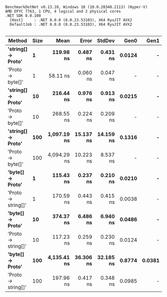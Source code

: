 ```

BenchmarkDotNet v0.13.10, Windows 10 (10.0.20348.2113) (Hyper-V)
AMD EPYC 7763, 1 CPU, 4 logical and 2 physical cores
.NET SDK 8.0.100
  [Host]     : .NET 8.0.0 (8.0.23.53103), X64 RyuJIT AVX2
  DefaultJob : .NET 8.0.0 (8.0.23.53103), X64 RyuJIT AVX2


```
| Method             | Size | Mean        | Error     | StdDev    | Gen0   | Gen1   | Allocated |
|------------------- |----- |------------:|----------:|----------:|-------:|-------:|----------:|
| **&#39;string[] → Proto&#39;** | **1**    |   **119.98 ns** |  **0.487 ns** |  **0.431 ns** | **0.0124** |      **-** |     **208 B** |
| &#39;Proto → byte[]&#39;   | 1    |    58.11 ns |  0.060 ns |  0.047 ns |      - |      - |         - |
| **&#39;string[] → Proto&#39;** | **10**   |   **216.44 ns** |  **0.976 ns** |  **0.913 ns** | **0.0215** |      **-** |     **360 B** |
| &#39;Proto → byte[]&#39;   | 10   |   268.55 ns |  0.224 ns |  0.209 ns |      - |      - |         - |
| **&#39;string[] → Proto&#39;** | **100**  | **1,097.19 ns** | **15.137 ns** | **14.159 ns** | **0.1316** |      **-** |    **2224 B** |
| &#39;Proto → byte[]&#39;   | 100  | 4,094.29 ns | 10.223 ns |  8.537 ns |      - |      - |     112 B |
| **&#39;byte[] → Proto&#39;**   | **1**    |   **115.43 ns** |  **0.237 ns** |  **0.210 ns** | **0.0210** |      **-** |     **352 B** |
| &#39;Proto → string[]&#39; | 1    |   170.59 ns |  0.443 ns |  0.415 ns | 0.0038 |      - |      64 B |
| **&#39;byte[] → Proto&#39;**   | **10**   |   **374.37 ns** |  **6.486 ns** |  **6.940 ns** | **0.0486** |      **-** |     **816 B** |
| &#39;Proto → string[]&#39; | 10   |   117.23 ns |  0.259 ns |  0.230 ns | 0.0124 |      - |     208 B |
| **&#39;byte[] → Proto&#39;**   | **100**  | **4,135.41 ns** | **36.306 ns** | **32.185 ns** | **0.8774** | **0.0381** |   **14744 B** |
| &#39;Proto → string[]&#39; | 100  |   197.96 ns |  0.417 ns |  0.348 ns | 0.0985 |      - |    1648 B |
